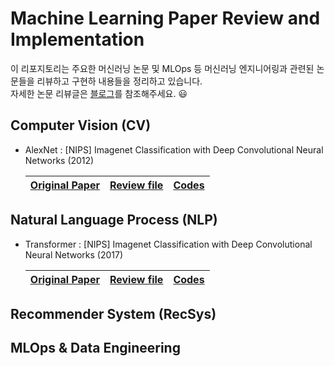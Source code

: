 # Machine Learning Paper Review and Implementation

이 리포지토리는 주요한 머신러닝 논문 및 MLOps 등 머신러닝 엔지니어링과 관련된 논문들을 리뷰하고 구현하 내용들을 정리하고 있습니다.  
자세한 논문 리뷰글은 [블로그](https://cow-coding.github.io)를 참조해주세요. 😃

## Computer Vision (CV)

- AlexNet : [NIPS] Imagenet Classification with Deep Convolutional Neural Networks (2012)

  |[Original Paper](https://proceedings.neurips.cc/paper/2012/file/c399862d3b9d6b76c8436e924a68c45b-Paper.pdf) |[Review file](https://github.com/cow-coding/Machine-Learning-Paper-Review-and-Implementation/blob/main/presentation/AlexNet/AlexNet_presentation.pdf)| [Codes](https://github.com/cow-coding/Machine-Learning-Paper-Review-and-Implementation/tree/main/practice_code/AlexNet)|
  |:---:|:---:|:---:|
  

## Natural Language Process (NLP)

- Transformer : [NIPS] Imagenet Classification with Deep Convolutional Neural Networks (2017)

  |[Original Paper](https://arxiv.org/abs/1706.03762) |[Review file](#)| [Codes](#)|
  |:---:|:---:|:---:|

## Recommender System (RecSys)

## MLOps & Data Engineering
